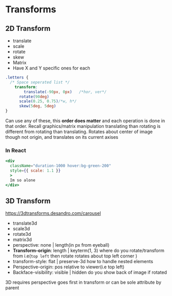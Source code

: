 # Transforms

## 2D Transform

- translate
- scale
- rotate
- skew
- Matrix
- Have X and Y specific ones for each

```css
.letters {
  /* Space seperated list */
    transform: 
    	translate(-90px, 0px) 	/*hor, ver*/			
      rotate(90deg) 
      scale(0.25, 0.75)/*w, h*/
      skew(5deg, 5deg)
}
```

Can use any of these, this **order does matter** and each operation is done in that order. Recall graphics/matrix manipulation translating than rotating is different from rotating than translating. Rotates about center of image though not origin, and translates on its current axises

### In React

```jsx
<div
  className="duration-1000 hover:bg-green-200"
  style={{ scale: 1.1 }}
  >
  Im so alone
</div>
```



## 3D Transform

https://3dtransforms.desandro.com/carousel

- translate3d
- scale3d
- rotate3d
- matrix3d
- perspective: none | length(in px from eyeball)
- **Transform-origin**: length | keyterm(1, 3)  where do you rotate/transform from i.e(`top left` then rotate rotates about top left corner )
- transform-style: flat | preserve-3d how to handle nested elements
- Perspective-origin: pos relative to viewer(i.e top left)
- Backface-visibility: visible | hidden do you show back of image if rotated

3D requires perspective goes first in transform or can be sole attribute by parent

